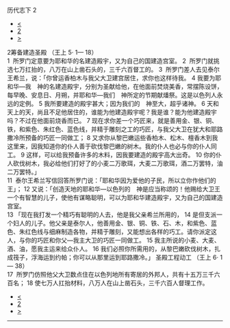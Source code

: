 ﻿





 历代志下 2




* [<](bible/2CH01.md)
* [2](bible/2CH.md)
* [>](bible/2CH03.md)



 
2筹备建造圣殿 （王上
5·
1—
18）  
1  所罗门定意要为耶和华的名建造殿宇，又为自己的国建造宫室。 
2  所罗门就挑选七万扛抬的，八万在山上凿石头的，三千六百督工的。 
3  所罗门差人去见泰尔王希兰，说：「你曾运香柏木与我父大卫建宫居住，求你也这样待我。 
4 我要为耶和华—我　神的名建造殿宇，分别为圣献给他，在他面前焚烧美香，常摆陈设饼，每早晚、安息日、月朔，并耶和华—我们　神所定的节期献燔祭。这是以色列人永远的定例。 
5 我所要建造的殿宇甚大；因为我们的　神至大，超乎诸神。 
6 天和天上的天，尚且不足他居住的，谁能为他建造殿宇呢？我是谁？能为他建造殿宇吗？不过在他面前烧香而已。 
7 现在求你差一个巧匠来，就是善用金、银、铜、铁，和紫色、朱红色、蓝色线，并精于雕刻之工的巧匠，与我父大卫在犹大和耶路撒冷所预备的巧匠一同做工； 
8 又求你从黎巴嫩运些香柏木、松木、檀香木到我这里来，因我知道你的仆人善于砍伐黎巴嫩的树木。我的仆人也必与你的仆人同工。 
9 这样，可以给我预备许多的木料，因我要建造的殿宇高大出奇。 
10 你的仆人砍伐树木，我必给他们打好了的小麦二万歌珥，大麦二万歌珥，酒二万罢特，油二万罢特。」  
11  泰尔王希兰写信回答所罗门说：「耶和华因为爱他的子民，所以立你作他们的王」； 
12 又说：「创造天地的耶和华—以色列的　神是应当称颂的！他赐给大卫王一个有智慧的儿子，使他有谋略聪明，可以为耶和华建造殿宇，又为自己的国建造宫室。  
13 「现在我打发一个精巧有聪明的人去，他是我父亲希兰所用的， 
14 是但支派一个妇人的儿子。他父亲是泰尔人，他善用金、银、铜、铁、石、木，和紫色、蓝色、朱红色线与细麻制造各物，并精于雕刻，又能想出各样的巧工。请你派定这人，与你的巧匠和你父—我主大卫的巧匠一同做工。 
15 我主所说的小麦、大麦、酒、油，愿我主运来给众仆人。 
16 我们必照你所需用的，从黎巴嫩砍伐树木，扎成筏子，浮海运到约帕；你可以从那里运到耶路撒冷。」 圣殿工程动工 （王上
6·
1—
38）  
17  所罗门仿照他父大卫数点住在以色列地所有寄居的外邦人，共有十五万三千六百名； 
18 使七万人扛抬材料，八万人在山上凿石头，三千六百人督理工作。 
* [<](bible/2CH01.md)
* [2](bible/2CH.md)
* [>](bible/2CH03.md)





---









